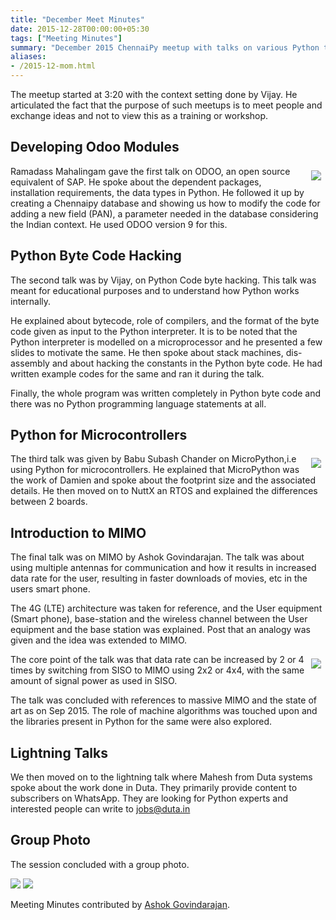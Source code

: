 ```yaml
---
title: "December Meet Minutes"
date: 2015-12-28T00:00:00+05:30
tags: ["Meeting Minutes"]
summary: "December 2015 ChennaiPy meetup with talks on various Python topics and applications."
aliases:
- /2015-12-mom.html
---
```


The meetup started at 3:20 with the context setting done by Vijay. He
articulated the fact that the purpose of such meetups is to meet
people and exchange ideas and not to view this as a training or
workshop.

## Developing Odoo Modules

<a
href="http://photos1.meetupstatic.com/photos/event/1/2/0/8/highres_445444616.jpeg" style="float:right; margin:0.5em"><img
src="http://photos1.meetupstatic.com/photos/event/1/2/0/8/event_445444616.jpeg"/></img></a>

Ramadass Mahalingam gave the first talk on ODOO, an open source
equivalent of SAP. He spoke about the dependent packages, installation
requirements, the data types in Python. He followed it up by creating
a Chennaipy database and showing us how to modify the code for adding
a new field (PAN), a parameter needed in the database considering the
Indian context. He used ODOO version 9 for this.

## Python Byte Code Hacking

The second talk was by Vijay, on Python Code byte hacking. This talk
was meant for educational purposes and to understand how Python works
internally.

He explained about bytecode, role of compilers, and the format of the
byte code given as input to the Python interpreter. It is to be noted
that the Python interpreter is modelled on a microprocessor and he
presented a few slides to motivate the same. He then spoke about stack
machines, dis-assembly and about hacking the constants in the Python
byte code.  He had written example codes for the same and ran it
during the talk.

Finally, the whole program was written completely in Python byte code
and there was no Python programming language statements at all.

## Python for Microcontrollers

<a
href="http://photos3.meetupstatic.com/photos/event/1/2/9/6/highres_445444758.jpeg"
style="float:right; margin:0.5em"><img
src="http://photos3.meetupstatic.com/photos/event/1/2/9/6/event_445444758.jpeg"></img></a>

The third talk was given by Babu Subash Chander on MicroPython,i.e
using Python for microcontrollers.  He explained that MicroPython was
the work of Damien and spoke about the footprint size and the
associated details.  He then moved on to NuttX an RTOS and explained
the differences between 2 boards.

## Introduction to MIMO

The final talk was on MIMO by Ashok Govindarajan. The talk was about
using multiple antennas for communication and how it results in
increased data rate for the user, resulting in faster downloads of
movies, etc in the users smart phone.

The 4G (LTE) architecture was taken for reference, and the User
equipment (Smart phone), base-station and the wireless channel between
the User equipment and the base station was explained. Post that an
analogy was given and the idea was extended to MIMO.

<a
href="http://photos4.meetupstatic.com/photos/event/1/2/9/9/highres_445444761.jpeg"
style="float:right; margin:0.5em"><img
src="http://photos2.meetupstatic.com/photos/event/1/2/9/9/event_445444761.jpeg"></img></a>

The core point of the talk was that data rate can be increased by 2 or
4 times by switching from SISO to MIMO using 2x2 or 4x4, with the same
amount of signal power as used in SISO.

The talk was concluded with references to massive MIMO and the state of
art as on Sep 2015. The role of machine algorithms was touched upon
and the libraries present in Python for the same were also explored.

## Lightning Talks

We then moved on to the lightning talk where Mahesh from Duta systems
spoke about the work done in Duta.  They primarily provide content to
subscribers on WhatsApp. They are looking for Python experts and
interested people can write to jobs@duta.in

## Group Photo

The session concluded with a group photo.

<a href="http://photos4.meetupstatic.com/photos/event/1/2/a/1/highres_445444769.jpeg"><img
src="http://photos2.meetupstatic.com/photos/event/1/2/a/1/event_445444769.jpeg"></img></a> <a
href="http://photos3.meetupstatic.com/photos/event/1/2/1/2/highres_445444626.jpeg"><img
src="http://photos3.meetupstatic.com/photos/event/1/2/1/2/event_445444626.jpeg"/></img></a>

Meeting Minutes contributed by [Ashok
Govindarajan](http://www.meetup.com/Chennaipy/members/197137280/).